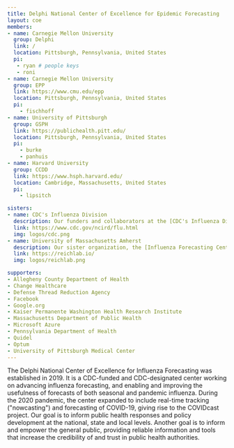 ```yaml
---
title: Delphi National Center of Excellence for Epidemic Forecasting
layout: coe
members:
- name: Carnegie Mellon University
  group: Delphi
  link: /
  location: Pittsburgh, Pennsylvania, United States
  pi:
   - ryan # people keys
   - roni
- name: Carnegie Mellon University
  group: EPP
  link: https://www.cmu.edu/epp
  location: Pittsburgh, Pennsylvania, United States
  pi:
    - fischhoff
- name: University of Pittsburgh
  group: GSPH
  link: https://publichealth.pitt.edu/
  location: Pittsburgh, Pennsylvania, United States
  pi:
    - burke
    - panhuis
- name: Harvard University
  group: CCDD
  link: https://www.hsph.harvard.edu/
  location: Cambridge, Massachusetts, United States
  pi:
    - lipsitch

sisters:
- name: CDC's Influenza Division
  description: Our funders and collaborators at the [CDC's Influenza Division](https://www.cdc.gov/ncird/flu.html), in particular the Influenza Applied Research and Modeling team at the [Epidemiology branch](https://www.cdc.gov/hiv/dhap/eb/index.html).
  link: https://www.cdc.gov/ncird/flu.html
  img: logos/cdc.png
- name: University of Massachusetts Amherst
  description: Our sister organization, the [Influenza Forecasting Center of Excellence](https://reichlab.io/) at University of Massachusetts Amherst.
  link: https://reichlab.io/
  img: logos/reichlab.png

supporters:
- Allegheny County Department of Health
- Change Healthcare
- Defense Thread Reduction Agency
- Facebook
- Google.org
- Kaiser Permanente Washington Health Research Institute
- Massachusetts Department of Public Health
- Microsoft Azure
- Pennsylvania Department of Health
- Quidel
- Optum
- University of Pittsburgh Medical Center
---
```


The Delphi National Center of Excellence for Influenza Forecasting was established in 2019. It is a CDC-funded and CDC-designated center working on advancing influenza forecasting, and enabling and improving the usefulness of forecasts of both seasonal and pandemic influenza. During the 2020 pandemic, the center expanded to include real-time tracking ("nowcasting") and forecasting of COVID-19, giving rise to the COVIDcast project. Our goal is to inform public health responses and policy development at the national, state and local levels. Another goal is to inform and empower the general public, providing reliable information and tools that increase the credibility of and trust in public health authorities.
